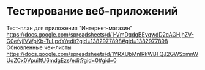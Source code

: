 # Тестирование веб-приложений
Тест-план для приложения "Интернет-магазин" https://docs.google.com/spreadsheets/d/1-VmDqdgBEyqwdD2cAGHjhZV-G0efvjlVWpKb-TuLpdY/edit?gid=1382977898#gid=1382977898
Обновленные чек-листы https://docs.google.com/spreadsheets/d/1YRXUbMnlRkWBTQJ2GWSxmnWUqZCx0VpuiftU6mdgEzs/edit?gid=0#gid=0
